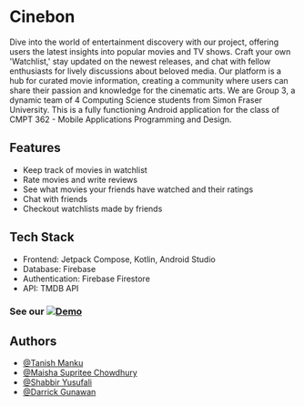 
# Cinebon

Dive into the world of entertainment discovery with our project, offering users the latest insights into popular movies and TV shows. 
Craft your own 'Watchlist,' stay updated on the newest releases, and chat with fellow enthusiasts for lively discussions about beloved media. 
Our platform is a hub for curated movie information, creating a community where users can share their passion and knowledge for the cinematic arts.
We are Group 3, a dynamic team of 4 Computing Science students from Simon Fraser University. This is a fully functioning Android application for the class of CMPT 362 - Mobile Applications Programming and Design.

## Features

- Keep track of movies in watchlist
- Rate movies and write reviews
- See what movies your friends have watched and their ratings
- Chat with friends
- Checkout watchlists made by friends

## Tech Stack

- Frontend: Jetpack Compose, Kotlin, Android Studio
- Database: Firebase
- Authentication: Firebase Firestore
- API: TMDB API


### See our  [![Demo](https://img.youtube.com/vi/vZ53S-FjCyE/0.jpg)](https://www.youtube.com/watch?v=vZ53S-FjCyE)


## Authors

- [@Tanish Manku](https://github.com/tanish2k09)
- [@Maisha Supritee Chowdhury](https://github.com/maishaSupritee)
- [@Shabbir Yusufali](https://github.com/shabbiryusufali)
- [@Darrick Gunawan](https://github.com/Darrickg)


